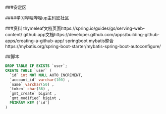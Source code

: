 ###安定区

####学习哔哩哔哩up主码匠社区

###资料
thymeleaf文档页面https://spring.io/guides/gs/serving-web-content/
github app文档https://developer.github.com/apps/building-github-apps/creating-a-github-app/
springboot mybatis整合https://mybatis.org/spring-boot-starter/mybatis-spring-boot-autoconfigure/

##脚本
```sql
DROP TABLE IF EXISTS `user`;
CREATE TABLE `user` (
  `id` int NOT NULL AUTO_INCREMENT,
  `account_id` varchar(100) ,
  `name` varchar(50) ,
  `token` char(36) ,
  `gmt_create` bigint ,
  `gmt_modified` bigint ,
  PRIMARY KEY (`id`)
) 